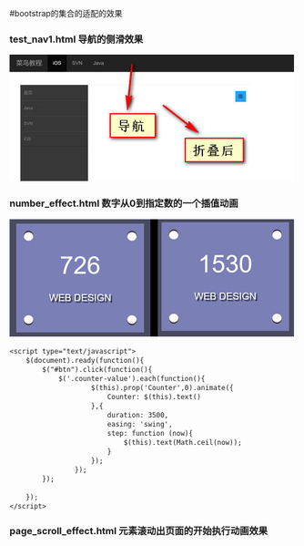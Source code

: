 #bootstrap的集合的适配的效果
###	test_nav1.html 导航的侧滑效果
![Image](https://github.com/yll1024335892/bootstrap_effect/blob/master/effect_img/test_nav1.jpg)
###	number_effect.html 数字从0到指定数的一个插值动画
![Image](https://github.com/yll1024335892/bootstrap_effect/blob/master/effect_img/number_effect.jpg)
```
<script type="text/javascript">
	$(document).ready(function(){
		$("#btn").click(function(){
			$('.counter-value').each(function(){
					$(this).prop('Counter',0).animate({
						Counter: $(this).text()
					},{
						duration: 3500,
						easing: 'swing',
						step: function (now){
							$(this).text(Math.ceil(now));
						}
					});
				});
		});
		
	});
</script>
```
###	page_scroll_effect.html	元素滚动出页面的开始执行动画效果